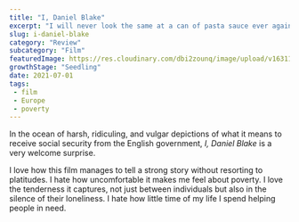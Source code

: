 ```yaml
---
title: "I, Daniel Blake" 
excerpt: "I will never look the same at a can of pasta sauce ever again"
slug: i-daniel-blake
category: "Review"
subcategory: "Film"
featuredImage: https://res.cloudinary.com/dbi2zounq/image/upload/v1631177268/titles/i-daniel-blake_dl3qsv.png
growthStage: "Seedling"
date: 2021-07-01
tags:
 - film
 - Europe
 - poverty 
--- 
```

In the ocean of harsh, ridiculing, and vulgar depictions of what it means to receive social security from the English government, _I, Daniel Blake_ is a very welcome surprise.

I love how this film manages to tell a strong story without resorting to platitudes. I hate how uncomfortable it makes me feel about poverty. I love the tenderness it captures, not just between individuals but also in the silence of their loneliness. I hate how little time of my life I spend helping people in need.